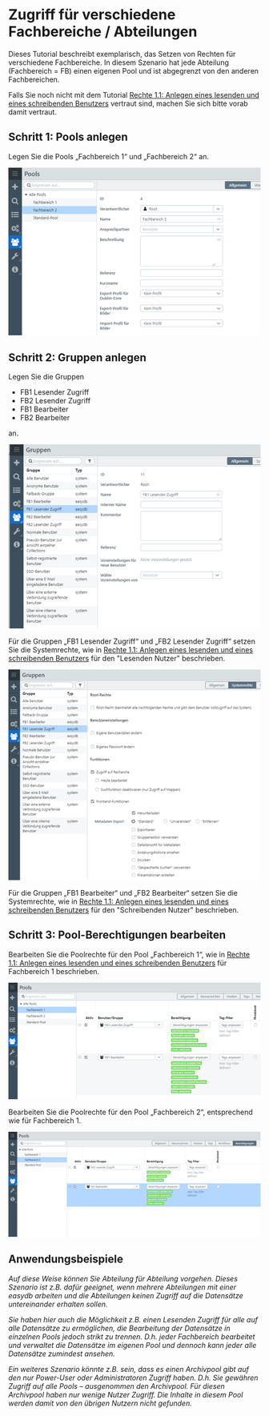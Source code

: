 # Zugriff für verschiedene Fachbereiche / Abteilungen

Dieses Tutorial beschreibt exemplarisch, das Setzen von Rechten für verschiedene Fachbereiche. In diesem Szenario hat jede Abteilung (Fachbereich = FB) einen eigenen Pool und ist abgegrenzt von den anderen Fachbereichen.

Falls Sie noch nicht mit dem Tutorial [Rechte 1.1: Anlegen eines lesenden und eines schreibenden Benutzers](rechte1_1/rechte1_1.html)  vertraut sind, machen Sie sich bitte vorab damit vertraut.



## Schritt 1: Pools anlegen

Legen Sie die Pools „Fachbereich 1“ und „Fachbereich 2“ an.

![1530618436602](1530618436602.png)



## Schritt 2: Gruppen anlegen

Legen Sie die Gruppen

- FB1 Lesender Zugriff
- FB2 Lesender Zugriff
- FB1 Bearbeiter
- FB2 Bearbeiter

an.

![1530618480722](1530618480722.png)

Für die Gruppen „FB1 Lesender Zugriff“ und „FB2 Lesender Zugriff“ setzen Sie die Systemrechte, wie in [Rechte 1.1: Anlegen eines lesenden und eines schreibenden Benutzers](rechte1_1/rechte1_1.html) für den "Lesenden Nutzer" beschrieben.

![1530618740572](1530618740572.png)

Für die Gruppen „FB1 Bearbeiter“ und „FB2 Bearbeiter“ setzen Sie die Systemrechte, wie in [Rechte 1.1: Anlegen eines lesenden und eines schreibenden Benutzers](rechte1_1/rechte1_1.html) für den "Schreibenden Nutzer" beschrieben.



## Schritt 3: Pool-Berechtigungen bearbeiten

Bearbeiten Sie die Poolrechte für den Pool „Fachbereich 1“, wie in [Rechte 1.1: Anlegen eines lesenden und eines schreibenden Benutzers](rechte1_1/rechte1_1.html) für Fachbereich 1 beschrieben.

![1530618881585](1530618881585.png)

Bearbeiten Sie die Poolrechte für den Pool „Fachbereich 2“, entsprechend wie für Fachbereich 1.

![1530618896773](1530618896773.png)



## Anwendungsbeispiele

*Auf diese Weise können Sie Abteilung für Abteilung vorgehen. Dieses Szenario ist z.B. dafür geeignet, wenn mehrere Abteilungen mit einer easydb arbeiten und die Abteilungen keinen Zugriff auf die Datensätze untereinander erhalten sollen.*

*Sie haben hier auch die Möglichkeit z.B. einen Lesenden Zugriff für alle auf alle Datensätze zu ermöglichen, die Bearbeitung der Datensätze in einzelnen Pools jedoch strikt zu trennen. D.h. jeder Fachbereich bearbeitet und verwaltet die Datensätze im eigenen Pool und dennoch kann jeder alle Datensätze zumindest ansehen.*

*Ein weiteres Szenario könnte z.B. sein, dass es einen Archivpool gibt auf den nur Power-User oder Administratoren Zugriff haben. D.h. Sie gewähren Zugriff auf alle Pools – ausgenommen den Archivpool. Für diesen Archivpool haben nur wenige Nutzer Zugriff. Die Inhalte in diesem Pool werden damit von den übrigen Nutzern nicht gefunden.*